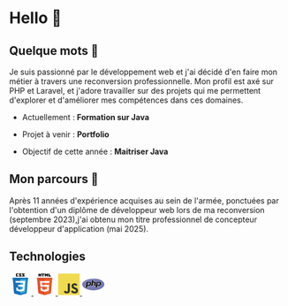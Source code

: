 <h1>Hello 👋</h1> 

## Quelque mots 🙂

<p align="left">Je suis passionné par le développement web et j'ai décidé d'en faire mon métier à travers une reconversion professionnelle. Mon profil est axé sur PHP et Laravel, et j'adore travailler sur des projets qui me permettent d'explorer et d'améliorer mes compétences dans ces domaines.</p>

- Actuellement : **Formation sur Java**

- Projet à venir : **Portfolio**

- Objectif de cette année : **Maitriser Java**

## Mon parcours 🚀
<p align="left">Après 11 années d'expérience acquises au sein de l'armée, ponctuées par l'obtention d'un diplôme de développeur web lors de ma reconversion (septembre 2023),j'ai obtenu mon titre professionnel de concepteur développeur d'application (mai 2025).</p>

## Technologies 
<p align="left"> <a href="https://www.w3schools.com/css/" target="_blank" rel="noreferrer"> <img src="https://raw.githubusercontent.com/devicons/devicon/master/icons/css3/css3-original-wordmark.svg" alt="css3" width="40" height="40"/> </a> <a href="https://www.w3.org/html/" target="_blank" rel="noreferrer"> <img src="https://raw.githubusercontent.com/devicons/devicon/master/icons/html5/html5-original-wordmark.svg" alt="html5" width="40" height="40"/> </a> <a href="https://developer.mozilla.org/en-US/docs/Web/JavaScript" target="_blank" rel="noreferrer"> <img src="https://raw.githubusercontent.com/devicons/devicon/master/icons/javascript/javascript-original.svg" alt="javascript" width="40" height="40"/> </a> <a href="https://www.php.net" target="_blank" rel="noreferrer"> <img src="https://raw.githubusercontent.com/devicons/devicon/master/icons/php/php-original.svg" alt="php" width="40" height="40"/> </a> </p>

